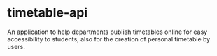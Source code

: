 # timetable-api
An application to help departments publish timetables online for easy accessibility to students, also for the creation of personal timetable by users.
